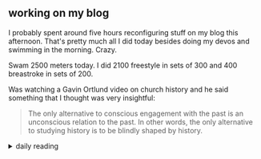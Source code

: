 ## working on my blog

I probably spent around five hours reconfiguring stuff on my blog this afternoon. That's pretty much all I did today besides doing my devos and swimming in the morning. Crazy.

Swam 2500 meters today. I did 2100 freestyle in sets of 300 and 400 breastroke in sets of 200.

Was watching a Gavin Ortlund video on church history and he said something that I thought was very insightful:

> The only alternative to conscious engagement with the past is an unconscious relation to the past. In other words, the only alternative to studying history is to be blindly shaped by history.

<details markdown="1">
<summary>daily reading</summary>

| {{ page.date | date: "%B %-d, %Y" }} |
| :-------------: |
| [Deut. 23; Ps. 112–113; Isa. 50; Rev. 20]({% link pages/_Bible/Bible-year-1.md %}) |
| [WCF 22; WLC 146-152; WSC 79-81]({% link pages/_reformed_standards/westminster-month-1.md %}) |
| [The Apostles' Creed](https://threeforms.org/the-apostles-creed/) |

</details>